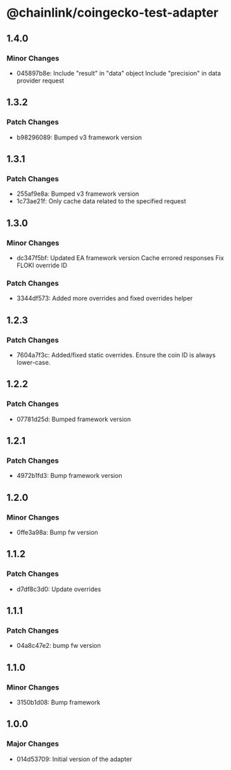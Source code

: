 # @chainlink/coingecko-test-adapter

## 1.4.0

### Minor Changes

- 045897b8e: Include "result" in "data" object
  Include "precision" in data provider request

## 1.3.2

### Patch Changes

- b98296089: Bumped v3 framework version

## 1.3.1

### Patch Changes

- 255af9e8a: Bumped v3 framework version
- 1c73ae21f: Only cache data related to the specified request

## 1.3.0

### Minor Changes

- dc347f5bf: Updated EA framework version
  Cache errored responses
  Fix FLOKI override ID

### Patch Changes

- 3344df573: Added more overrides and fixed overrides helper

## 1.2.3

### Patch Changes

- 7604a7f3c: Added/fixed static overrides.
  Ensure the coin ID is always lower-case.

## 1.2.2

### Patch Changes

- 07781d25d: Bumped framework version

## 1.2.1

### Patch Changes

- 4972b1fd3: Bump framework version

## 1.2.0

### Minor Changes

- 0ffe3a98a: Bump fw version

## 1.1.2

### Patch Changes

- d7df8c3d0: Update overrides

## 1.1.1

### Patch Changes

- 04a8c47e2: bump fw version

## 1.1.0

### Minor Changes

- 3150b1d08: Bump framework

## 1.0.0

### Major Changes

- 014d53709: Initial version of the adapter

